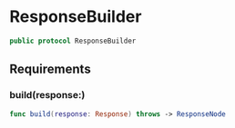 # ResponseBuilder

``` swift
public protocol ResponseBuilder
```

## Requirements

### build(response:​)

``` swift
func build(response: Response) throws -> ResponseNode
```
